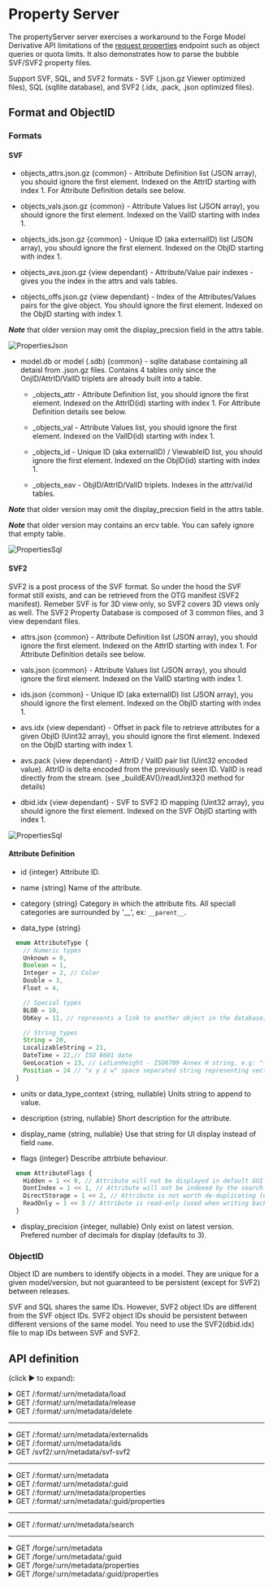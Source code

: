 # Property Server

The propertyServer server exercises a workaround to the Forge Model Derivative API limitations of the [request properties](https://developer.autodesk.com/en/docs/model-derivative/v2/reference/http/urn-metadata-guid-properties-GET/) endpoint such as object queries or quota limits. It also demonstrates how to parse the bubble SVF/SVF2 property files.

Support SVF, SQL, and SVF2 formats - SVF (.json.gz Viewer optimized files), SQL (sqllite database), and SVF2 (.idx, .pack, .json optimized files).

## Format and ObjectID

### Formats

#### SVF

* objects_attrs.json.gz {common} - Attribute Definition list (JSON array), you should ignore the first element. Indexed on the AttrID starting with index 1. For Attribute Definition details see below.

* objects_vals.json.gz {common} - Attribute Values list (JSON array), you should ignore the first element. Indexed on the ValID starting with index 1.

* objects_ids.json.gz {common} - Unique ID (aka externalID) list (JSON array), you should ignore the first element. Indexed on the ObjID starting with index 1.

* objects_avs.json.gz {view dependant} - Attribute/Value pair indexes - gives you the index in the attrs and vals tables.

* objects_offs.json.gz {view dependant} - Index of the Attributes/Values pairs for the give object. You should ignore the first element. Indexed on the ObjID starting with index 1.

***Note*** that older version may omit the display_precsion field in the attrs table.

![PropertiesJson](PropertiesJson.svg)

* model.db or model (.sdb) {common} - sqlite database containing all detaisl from .json.gz files. Contains 4 tables only since the OnjID/AttrID/ValID triplets are already built into a table.

  * _objects_attr - Attribute Definition list, you should ignore the first element. Indexed on the AttrID(id) starting with index 1. For Attribute Definition details see below.

  * _objects_val - Attribute Values list, you should ignore the first element. Indexed on the ValID(id) starting with index 1.

  * _objects_id - Unique ID (aka externalID) / ViewableID list, you should ignore the first element. Indexed on the ObjID(id) starting with index 1.

  * _objects_eav - ObjID/AttrID/ValID triplets. Indexes in the attr/val/id tables.

***Note*** that older version may omit the display_precsion field in the attrs table.

***Note*** that older version may contains an ercv table. You can safely ignore that empty table.

![PropertiesSql](PropertiesSql.svg)

#### SVF2

SVF2 is a post process of the SVF format. So under the hood the SVF format still exists, and can be retrieved from the OTG manifest (SVF2 manifest). Remeber SVF is for 3D view only, so SVF2 covers 3D views only as well. The SVF2 Property Database is composed of 3 common files, and 3 view dependant files.

* attrs.json {common} - Attribute Definition list (JSON array), you should ignore the first element. Indexed on the AttrID starting with index 1. For Attribute Definition details see below.

* vals.json {common} - Attribute Values list (JSON array), you should ignore the first element. Indexed on the ValID starting with index 1.

* ids.json {common} - Unique ID (aka externalID) list (JSON array), you should ignore the first element. Indexed on the ObjID starting with index 1.

* avs.idx {view dependant} - Offset in pack file to retrieve attributes for a given ObjID (Uint32 array), you should ignore the first element. Indexed on the ObjID starting with index 1.

* avs.pack {view dependant} - AttrID / ValID pair list (Uint32 encoded value). AttrID is delta encoded from the previously seen ID. ValID is read directly from the stream. (see _buildEAV()/readUint32() method for details)

* dbid.idx {view dependant} - SVF to SVF2 ID mapping (Uint32 array), you should ignore the first element. Indexed on the SVF ObjID starting with index 1.

![PropertiesSql](PropertiesSvf2.svg)

#### Attribute Definition

* id {integer} Attribute ID.

* name {string} Name of the attribute.

* category {string} Category in which the attribute fits. All speciall categories are surrounded by '__', ex: `__parent__`.

* data_type {string}

```javascript
  enum AttributeType {
    // Numeric types
    Unknown = 0,
    Boolean = 1,
    Integer = 2, // Color
    Double = 3,
    Float = 4,

    // Special types
    BLOB = 10,
    DbKey = 11, // represents a link to another object in the database, using database internal ID

    // String types 
    String = 20,
    LocalizableString = 21,
    DateTime = 22,// ISO 8601 date
    GeoLocation = 23, // LatLonHeight - ISO6709 Annex H string, e.g: "+27.5916+086.5640+8850/" for Mount Everest
    Position = 24 // "x y z w" space separated string representing vector with 2,3 or 4 elements
  }
```

* units or data_type_context {string, nullable} Units string to append to value.

* description {string, nullable} Short description for the attribute.

* display_name {string, nullable} Use that string for UI display instead of field `name`.

* flags {integer} Describe attrbiute behaviour.

```javascript
  enum AttributeFlags {
    Hidden = 1 << 0, // Attribute will not be displayed in default GUI property views.
    DontIndex = 1 << 1, // Attribute will not be indexed by the search service.
    DirectStorage = 1 << 2, // Attribute is not worth de-duplicating (e.g. vertex data or dbId reference)
    ReadOnly = 1 << 3 // Attribute is read-only (used when writing back to the design model, in e.g. Revit)
  }
```

* display_precision {integer, nullable} Only exist on latest version. Prefered number of decimals for display (defaults to 3).

### ObjectID

Object ID are numbers to identify objects in a model. They are unique for a given model/version, but not guaranteed to be persistent (except for SVF2) between releases.

SVF and SQL shares the same IDs. However, SVF2 object IDs are different from the SVF object IDs. SVF2 object IDs should be persistent between
different versions of the same model. You need to use the SVF2(dbid.idx) file to map IDs between SVF and SVF2.

## API definition

(click &#9658; to expand):

<details>
  <summary>GET /:format/:urn/metadata/load</summary>

Loads and returns information about the cached database.

### URI Parameters

* format {string} - Possible values are svf, sql, svf2.

* urn {string} - The Base64 (URL Safe) encoded design URN.

### Query String Parameters

* region {string, optional} - Model Derivative proxy Region. Possible values: US, EMEA. By default, it is set to US, and unless you are using a BIM360 EMEA Hub, it is recommended to leave it to US.

* guid {string, optional} - Unique model view ID. Call [GET :urn/metadata](https://forge.autodesk.com/en/docs/model-derivative/v2/reference/http/urn-metadata-GET) to get the ID. guid can be safely ignored on this endpoint, unless your model does not use a common property DB.

### Example

```bash
curl -X GET http://localhost:3001/svf/dx...Z0/metadata/load
```

Response - 200

```json
{
  "data": {
    "type": "details",
    "maxId": 3277,
    "dbs": {
      "objects_offs": 7672,
      "objects_avs": 33546,
      "objects_vals": 41173,
      "objects_attrs": 5592,
      "objects_ids": 15981
    }
  }
}
```

</details>

<details>
  <summary>GET /:format/:urn/metadata/release</summary>

Releases the cached database from the server memory.

### URI Parameters

* format {string} - Possible values are svf, sql, svf2.

* urn {string} - The Base64 (URL Safe) encoded design URN.

### Example

```bash
curl -X GET http://localhost:3001/svf/dx...Z0/metadata/release
```

Response - 202

```json
{
  "status": "success"
}
```

</details>

<details>
  <summary>GET /:format/:urn/metadata/delete</summary>

Deletes the cached database from the server (memory and storage).

### URI Parameter

* format {string} - Possible values are svf, sql, svf2.

* urn {string} - The Base64 (URL Safe) encoded design URN.

### Example

```bash
curl -X GET http://localhost:3001/svf/dx...Z0/metadata/delete
```

Response - 202

```json
{
  "status": "success"
}
```

</details>

----

<details>
  <summary>GET /:format/:urn/metadata/externalids</summary>

Returns a list of externalID from requested dbID.

### URI Parameters

* format {string} - Possible values are svf, sql, svf2.

* urn {string} - The Base64 (URL Safe) encoded design URN.

### Query String Parameters

* region {string, optional} - Model Derivative proxy Region. Possible values: US, EMEA. By default, it is set to US, and unless you are using a BIM360 EMEA Hub, it is recommended to leave it to US.

* ids {number[], optional} - List of dbID. CSV formatted, using the separator character. Range separator is '-'. If missing returns all.

* sep {string, optional} - Character separator. Default is ','.

### Example

```bash
curl -X GET http://localhost:3001/svf/dx...Z0/metadata/externalids?ids=2824,2830,3270-3277,5
```

Response - 200

```json
{
  "data": {
    "type": "externalIds",
    "collection": {
      "5": "c8923f5e-6a14-4420-9b1d-c31d7ae067d2-00000024",
      "2824": "8c37f8e7-439b-4711-81a8-8b795a6ead1a",
      "2830": "f916c358-f9a7-4a53-8525-49f6ae53aeaa-0004b84b",
      "3270": "425fa4b5-cf64-4260-8581-2345290e5c67-0005832d",
      "3271": "425fa4b5-cf64-4260-8581-2345290e5c67-0005833a",
      "3272": "425fa4b5-cf64-4260-8581-2345290e5c67-0005833c",
      "3273": "425fa4b5-cf64-4260-8581-2345290e5c67-0005833d",
      "3274": "425fa4b5-cf64-4260-8581-2345290e5c67-0005833e",
      "3275": "425fa4b5-cf64-4260-8581-2345290e5c67-00058340",
      "3276": "425fa4b5-cf64-4260-8581-2345290e5c67-00058341",
      "3277": "425fa4b5-cf64-4260-8581-2345290e5c67-00058342"
    }
  }
}
```

</details>

<details>
  <summary>GET /:format/:urn/metadata/ids</summary>

Returns a list of dbId from requested externalID.

### URI Parameters

* format {string} - Possible values are svf, sql, svf2.

* urn {string} - The Base64 (URL Safe) encoded design URN.

### Query String Parameters

* region {string, optional} - Model Derivative proxy Region. Possible values: US, EMEA. By default, it is set to US, and unless you are using a BIM360 EMEA Hub, it is recommended to leave it to US.

* ids {string[], optional} - List of externalID. CSV formatted, using the separator character. If missing returns all.

* sep {string, optional} - Character separator. Default is ','.

### Example

```bash
curl -X GET http://localhost:3001/svf/dx...Z0/metadata/ids?ids=c8923f5e-6a14-4420-9b1d-c31d7ae067d2-00000024,425fa4b5-cf64-4260-8581-2345290e5c67-0005833c
```

Response - 200

```json
{
  "data": {
    "type": "objectids",
    "collection": {
      "c8923f5e-6a14-4420-9b1d-c31d7ae067d2-00000024": 5,
      "425fa4b5-cf64-4260-8581-2345290e5c67-0005833c": 3272
    }
  }
}
```

</details>

<details>
  <summary>GET /svf2/:urn/metadata/svf-svf2</summary>

Returns a list of SVF2 dbId from a lits of SVF dbId .

### URI Parameters

* urn {string} - The Base64 (URL Safe) encoded design URN.

### Query String Parameters

* region {string, optional} - Model Derivative proxy Region. Possible values: US, EMEA. By default, it is set to US, and unless you are using a BIM360 EMEA Hub, it is recommended to leave it to US.

* ids {number[], optional} - List of externalID. CSV formatted, using the separator character. If missing returns all.

* sep {string, optional} - Character separator. Default is ','.

* reverse {boolean, optional} - Invert the mapping - if true would convert SVF2 dbId to SVF dbId. Detault to false.

### Example

```bash
curl -X GET http://localhost:3001/svf2/dx...Z0/metadata/svf-svf2?ids=1,2,2724
curl -X GET http://localhost:3001/svf2/dx...Z0/metadata/svf-svf2?ids=1,2,3177&reverse=true
```

Response - 200

```json
{
  "data": {
    "type": "svf->svf2",
    "mapping": {
      "1": 1,
      "2": 2,
      "2724": 3177,
    }
  }
}
{
  "data": {
    "type": "svf2->svf",
    "mapping": {
      "1": 1,
      "2": 2,
      "3177": 2724,
    }
  }
}
```

</details>

----

<details>
  <summary>GET /:format/:urn/metadata</summary>

Returns an object tree, i.e., a hierarchical list of objects for the model view.

### URI Parameters

* format {string} - Possible values are svf, sql, svf2.

* urn {string} - The Base64 (URL Safe) encoded design URN.

### Query String Parameters

* region {string, optional} - Model Derivative proxy Region. Possible values: US, EMEA. By default, it is set to US, and unless you are using a BIM360 EMEA Hub, it is recommended to leave it to US.

* properties {boolean, optional} - Includes properties in the tree, Default is false.

* keephiddens {boolean, optional} - Keeps hidden properties in the properties node (requires properties=true), Default is false.

* keepinternals {boolean, optional} - Keeps internal properties in the properties node (requires properties=true), Default is false.

### Example

```bash
curl -X GET http://localhost:3001/svf/dx...Z0/metadata
```

Response - 200

```json
{
  "data": {
    "type": "objects",
    "objects": [
      {
        "objectid": 1,
        "name": "Model",
        "objects": [
          {
            "objectid": 2824,
            "name": "Walls",
            "objects": [
              {
                "objectid": 2825,
                "name": "Basic Wall",
                "objects": [
                  {
                    "objectid": 2827,
                    "name": "Generic - 12\" Masonry",
                    "objects": [
                      {
                        "objectid": 2828,
                        "name": "Basic Wall [309068]"
                      },
                      // ...

```

</details>

<details>
  <summary>GET /:format/:urn/metadata/:guid</summary>

Returns an object tree, i.e., a hierarchical list of objects for the model view.

### URI Parameters

* format {string} - Possible values are svf, sql, svf2.

* urn {string} - The Base64 (URL Safe) encoded design URN.

* guid {string} - Unique model view ID. Call [GET :urn/metadata](https://forge.autodesk.com/en/docs/model-derivative/v2/reference/http/urn-metadata-GET) to get the ID.

### Query String Parameters

* region {string, optional} - Model Derivative proxy Region. Possible values: US, EMEA. By default, it is set to US, and unless you are using a BIM360 EMEA Hub, it is recommended to leave it to US.

* properties {boolean, optional} - Includes properties in the tree, Default is false.

* keephiddens {boolean, optional} - Keeps hidden properties in the properties node (requires properties=true), Default is false.

* keepinternals {boolean, optional} - Keeps internal properties in the properties node (requires properties=true), Default is false.

### Example

```bash
curl -X GET http://localhost:3001/svf/dx...Z0/metadata/1234-...-4321
```

Response - 200

```json
{
  "data": {
    "type": "objects",
    "objects": [
      {
        "objectid": 1,
        "name": "Model",
        "objects": [
          {
            "objectid": 2824,
            "name": "Walls",
            "objects": [
              {
                "objectid": 2825,
                "name": "Basic Wall",
                "objects": [
                  {
                    "objectid": 2827,
                    "name": "Generic - 12\" Masonry",
                    "objects": [
                      {
                        "objectid": 2828,
                        "name": "Basic Wall [309068]"
                      },
                      // ...

```

</details>

<details>
  <summary>GET /:format/:urn/metadata/properties</summary>

Returns a list of properties for each object in an object tree for the default viewable node. Properties are returned according to object ID and do not follow a hierarchical structure.

### URI Parameters

* format {string} - Possible values are svf, sql, svf2.

* urn {string} - The Base64 (URL Safe) encoded design URN.

### Query String Parameters

* region {string, optional} - Model Derivative proxy Region. Possible values: US, EMEA. By default, it is set to US, and unless you are using a BIM360 EMEA Hub, it is recommended to leave it to US.

* ids {number[], optional} - List of dbID. CSV formatted, using the separator character. Range separator is '-'.

* sep {string, optional} - Character separator. Default is ','.

* keephiddens {boolean, optional} - Keeps hidden properties in the properties node, Default is false.

* keepinternals {boolean, optional} - Keeps internal properties in the properties node, Default is false.

### Example

```bash
curl -X GET http://localhost:3001/svf/dx...Z0/metadata/properties?ids=2824,2828
```

Response - 200

```json
{
  "data": {
    "type": "properties",
    "collection": [
      {
        "objectid": 2824,
        "name": "Walls",
        "externalId": "8c37f8e7-439b-4711-81a8-8b795a6ead1a",
        "properties": {}
      },
      {
        "objectid": 2828,
        "name": "Basic Wall [309068]",
        "externalId": "f916c358-f9a7-4a53-8525-49f6ae53aeaa-0004b74c",
        "properties": {
          "Analytical Properties": {
            "Absorptance": "0.700 ",
            "Heat Transfer Coefficient (U)": "0.7754 btu / (hour ft^2 degF)",
            "Roughness": "3 ",
            "Thermal Resistance (R)": "1.2897 hour ft^2 degF / (btu)",
            "Thermal mass": "21.8404 btu/degF"
          },
          // ...
        }
      }
    ]
  }
}
```

</details>

<details>
  <summary>GET /:format/:urn/metadata/:guid/properties</summary>

Returns a list of properties for each object in an object tree. Properties are returned according to object ID and do not follow a hierarchical structure.

### URI Parameters

* format {string} - Possible values are svf, sql, svf2.

* urn {string} - The Base64 (URL Safe) encoded design URN.

* guid {string} - Unique model view ID. Call [GET :urn/metadata](https://forge.autodesk.com/en/docs/model-derivative/v2/reference/http/urn-metadata-GET) to get the ID.

### Query String Parameters

* region {string, optional} - Model Derivative proxy Region. Possible values: US, EMEA. By default, it is set to US, and unless you are using a BIM360 EMEA Hub, it is recommended to leave it to US.

* ids {string, optional} - List of dbID. CSV formatted, using ',' separator. Range separator is '-'.

* keephiddens {boolean, optional} - Keeps hidden properties in the properties node, Default is false.

* keepinternals {boolean, optional} - Keeps internal properties in the properties node, Default is false.

### Example

```bash
curl -X GET http://localhost:3001/svf/dx...Z0/metadata/1234-...-4321/properties?ids=2824,2828
```

Response - 200

```json
{
  "data": {
    "type": "properties",
    "collection": [
      {
        "objectid": 2824,
        "name": "Walls",
        "externalId": "8c37f8e7-439b-4711-81a8-8b795a6ead1a",
        "properties": {}
      },
      {
        "objectid": 2828,
        "name": "Basic Wall [309068]",
        "externalId": "f916c358-f9a7-4a53-8525-49f6ae53aeaa-0004b74c",
        "properties": {
          "Analytical Properties": {
            "Absorptance": "0.700 ",
            "Heat Transfer Coefficient (U)": "0.7754 btu / (hour ft^2 degF)",
            "Roughness": "3 ",
            "Thermal Resistance (R)": "1.2897 hour ft^2 degF / (btu)",
            "Thermal mass": "21.8404 btu/degF"
          },
          // ...
        }
      }
    ]
  }
}
```

</details>

----

<details>
  <summary>GET /:format/:urn/metadata/search</summary>

Returns a list of properties for each object in a model. Properties are returned according to the query.

### URI Parameters

* format {string} - Possible values are svf, sql, svf2.

* urn {string} - The Base64 (URL Safe) encoded design URN.

### Query String Parameters

* q {string} - URL encoded query string. Supports Regular Expression.

* region {string, optional} - Model Derivative proxy Region. Possible values: US, EMEA. By default, it is set to US, and unless you are using a BIM360 EMEA Hub, it is recommended to leave it to US.

* bruteforce {boolean, optional} - Method to run teh query, Default is true.

* keephiddens {boolean, optional} - Keeps hidden properties in the properties node (requires properties=true), Default is false.

* keepinternals {boolean, optional} - Keeps internal properties in the properties node (requires properties=true), Default is false.

#### Operators

* not / ! / and / & / or / |

* == / != / ~= / > / >= / < / <=

### Example

```bash
# q = !(Dimensions.Length == 7.292) & (Identity Data.GLOBALID ~= "3K.*")
curl -X GET "http://localhost:3001/svf/dx...Z0/metadata/search?q=%21%28Dimensions.Length%20%3D%3D%207.292%29%20%26%20%28Identity%20Data.GLOBALID%20~%3D%20%223K.%2A%22%29"
```

Response - 200

```json
{
  "data": {
    "type": "properties",
    "collection": [
      ...
    ]
  }
}
```

</details>

----

<details>
  <summary>GET /forge/:urn/metadata</summary>

Returns an object tree, i.e., a hierarchical list of objects for the default model view.

This endpoint forwards the call to the Forge endpoint, and managed the 202 / 429 conditions. Since no GUID is requested on this endpoint, it uses the first (main) GUID from the manifest. Use the next method if you want to provide the GUID.

See [the documentation](https://forge.autodesk.com/en/docs/model-derivative/v2/reference/http/urn-metadata-guid-GET/) for more details.

### URI Parameters

* urn {string} - The Base64 (URL Safe) encoded design URN.

### Query String Parameters

* region {string, optional} - Model Derivative proxy Region. Possible values: US, EMEA. By default, it is set to US, and unless you are using a BIM360 EMEA Hub, it is recommended to leave it to US.

</details>

<details>
  <summary>GET /forge/:urn/metadata/:guid</summary>

Returns an object tree, i.e., a hierarchical list of objects for the model view.

This endpoint forwards the call to the Forge endpoint, and managed the 202 / 429 conditions.

See [the documentation](https://forge.autodesk.com/en/docs/model-derivative/v2/reference/http/urn-metadata-guid-GET/) for more details.

### URI Parameters

* urn {string} - The Base64 (URL Safe) encoded design URN.

* guid {string} - Unique model view ID. Call [GET :urn/metadata](https://forge.autodesk.com/en/docs/model-derivative/v2/reference/http/urn-metadata-GET) to get the ID.

### Query String Parameters

* region {string, optional} - Model Derivative proxy Region. Possible values: US, EMEA. By default, it is set to US, and unless you are using a BIM360 EMEA Hub, it is recommended to leave it to US.

</details>

<details>
  <summary>GET /forge/:urn/metadata/properties</summary>

Returns a list of properties for each object in an object tree for the default viewable node. Properties are returned according to object ID and do not follow a hierarchical structure.

This endpoint forwards the call to the Forge endpoint, and managed the 202 / 429 conditions. Since no GUID is requested on this endpoint, it uses the first (main) GUID from the manifest. Use the next method if you want to provide the GUID.

See [the documentation](https://forge.autodesk.com/en/docs/model-derivative/v2/reference/http/urn-metadata-guid-properties-GET/) for more details.

### URI Parameters

* urn {string} - The Base64 (URL Safe) encoded design URN.

### Query String Parameters

* region {string, optional} - Model Derivative proxy Region. Possible values: US, EMEA. By default, it is set to US, and unless you are using a BIM360 EMEA Hub, it is recommended to leave it to US.

* objectid {long, optional} - Object id which you want to query properties for. If objectid is omitted, the server will return properties for all objects.

</details>

<details>
  <summary>GET /forge/:urn/metadata/:guid/properties</summary>

Returns a list of properties for each object in an object tree. Properties are returned according to object ID and do not follow a hierarchical structure.

This endpoint forwards the call to the Forge endpoint, and managed the 202 / 429 conditions.

See [the documentation](https://forge.autodesk.com/en/docs/model-derivative/v2/reference/http/urn-metadata-guid-properties-GET/) for more details.

### URI Parameters

* urn {string} - The Base64 (URL Safe) encoded design URN.

* guid {string} - Unique model view ID. Call [GET :urn/metadata](https://forge.autodesk.com/en/docs/model-derivative/v2/reference/http/urn-metadata-GET) to get the ID.

### Query String Parameters

* region {string, optional} - Model Derivative proxy Region. Possible values: US, EMEA. By default, it is set to US, and unless you are using a BIM360 EMEA Hub, it is recommended to leave it to US.

* objectid {long, optional} - Object id which you want to query properties for. If objectid is omitted, the server will return properties for all objects.

</details>
